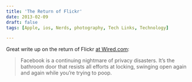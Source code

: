 ```yaml
---
title: 'The Return of Flickr'
date: 2013-02-09
draft: false
tags: [Apple, ios, Nerds, photography, Tech Links, Technology]

---
```


Great write up on the return of Flickr [at Wired.com](http://www.wired.com/gadgetlab/2013/02/the-return-of-flickr/):

> Facebook is a continuing nightmare of privacy disasters. It’s the bathroom door that resists all efforts at locking, swinging open again and again while you’re trying to poop.